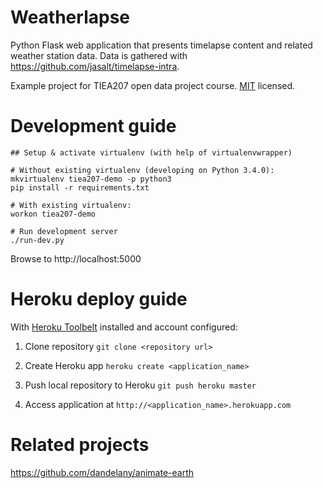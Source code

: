 # Weatherlapse

Python Flask web application that presents timelapse content and related weather station data. Data is gathered with https://github.com/jasalt/timelapse-intra.

Example project for TIEA207 open data project course. [MIT](LICENSE) licensed.

# Development guide

    ## Setup & activate virtualenv (with help of virtualenvwrapper)

    # Without existing virtualenv (developing on Python 3.4.0):
    mkvirtualenv tiea207-demo -p python3
    pip install -r requirements.txt
    
    # With existing virtualenv:
    workon tiea207-demo

    # Run development server
    ./run-dev.py

Browse to http://localhost:5000

# Heroku deploy guide

With [Heroku Toolbelt](https://toolbelt.heroku.com/) installed and account configured:

1) Clone repository `git clone <repository url>`

2) Create Heroku app `heroku create <application_name>`

3) Push local repository to Heroku `git push heroku master`

4) Access application at `http://<application_name>.herokuapp.com`

# Related projects
https://github.com/dandelany/animate-earth
